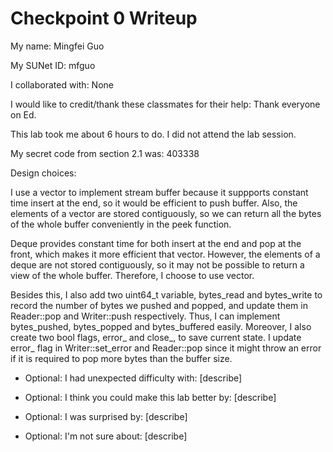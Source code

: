 Checkpoint 0 Writeup
====================

My name: Mingfei Guo

My SUNet ID: mfguo

I collaborated with: None

I would like to credit/thank these classmates for their help: Thank everyone on Ed.

This lab took me about 6 hours to do. I did not attend the lab session.

My secret code from section 2.1 was: 403338

Design choices:

I use a vector to implement stream buffer because it suppports constant time insert at the end, so it would be efficient to push buffer. Also, the elements of a vector are stored contiguously, so we can return all the bytes of the whole buffer conveniently in the peek function.

Deque provides constant time for both insert at the end and pop at the front, which makes it more efficient that vector. However, the elements of a deque are not stored contiguously, so it may not be possible to return a view of the whole buffer. Therefore, I choose to use vector.

Besides this, I also add two uint64_t variable, bytes_read and bytes_write to record the number of bytes we pushed and popped, and update them in Reader::pop and Writer::push respectively. Thus, I can implement bytes_pushed, bytes_popped and bytes_buffered easily. Moreover, I also create two bool flags, error_ and close_, to save current state. I update error_ flag in Writer::set_error and Reader::pop since it might throw an error if it is required to pop more bytes than the buffer size.

- Optional: I had unexpected difficulty with: [describe]

- Optional: I think you could make this lab better by: [describe]

- Optional: I was surprised by: [describe]

- Optional: I'm not sure about: [describe]
